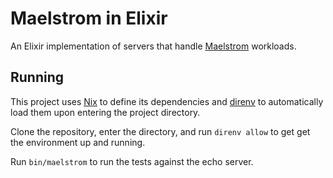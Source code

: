 # Maelstrom in Elixir

An Elixir implementation of servers that handle [Maelstrom][maelstrom]
workloads.

[maelstrom]: https://github.com/jepsen-io/maelstrom

## Running

This project uses [Nix][nix] to define its dependencies and [direnv][direnv] to
automatically load them upon entering the project directory.

Clone the repository, enter the directory, and run `direnv allow` to get
get the environment up and running.

Run `bin/maelstrom` to run the tests against the echo server.

[nix]: https://nixos.org/
[direnv]: https://direnv.net/

